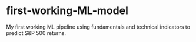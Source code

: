 # first-working-ML-model
My first working ML pipeline using fundamentals and technical indicators to predict S&amp;P 500 returns.
